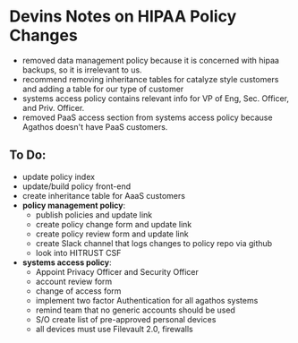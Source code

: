 # Devins Notes on HIPAA Policy Changes

* removed data management policy because it is concerned with hipaa backups, so it is irrelevant to us.
* recommend removing inheritance tables for catalyze style customers and adding a table for our type of customer
* systems access policy contains relevant info for VP of Eng, Sec. Officer, and Priv. Officer.
* removed PaaS access section from systems access policy because Agathos doesn't have PaaS customers.

## To Do:
* update policy index
* update/build policy front-end
* create inheritance table for AaaS customers
* **policy management policy**:
	* publish policies and update link
	* create policy change form and update link
	* create policy review form and update link
	* create Slack channel that logs changes to policy repo via github
	* look into HITRUST CSF
* **systems access policy**:
	* Appoint Privacy Officer and Security Officer
	* account review form
	* change of access form
	* implement two factor Authentication for all agathos systems
	* remind team that no generic accounts should be used
	* S/O create list of pre-approved personal devices
	* all devices must use Filevault 2.0, firewalls
